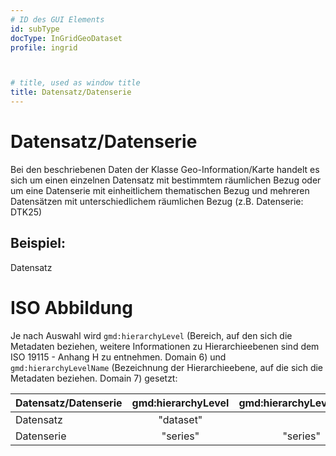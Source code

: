 ```yaml
---
# ID des GUI Elements
id: subType
docType: InGridGeoDataset
profile: ingrid



# title, used as window title
title: Datensatz/Datenserie
---
```


# Datensatz/Datenserie

Bei den beschriebenen Daten der Klasse Geo-Information/Karte handelt es sich um einen einzelnen Datensatz mit bestimmtem räumlichen Bezug oder um eine Datenserie mit einheitlichem thematischen Bezug und mehreren Datensätzen mit unterschiedlichem räumlichen Bezug (z.B. Datenserie: DTK25)

## Beispiel:

Datensatz

# ISO Abbildung

Je nach Auswahl wird `gmd:hierarchyLevel` (Bereich, auf den sich die Metadaten beziehen, weitere Informationen zu Hierarchieebenen sind dem ISO 19115 - Anhang H  zu entnehmen. Domain 6) und `gmd:hierarchyLevelName` (Bezeichnung der Hierarchieebene, auf die sich die Metadaten beziehen. Domain 7) gesetzt:


| Datensatz/Datenserie | gmd:hierarchyLevel | gmd:hierarchyLevelName   |
| -------------------- |:------------------:| :-----------------------:|
| Datensatz            | "dataset"          | <ELEMNT NICHT VORHANDEN> |
| Datenserie           | "series"           | "series"                 |

